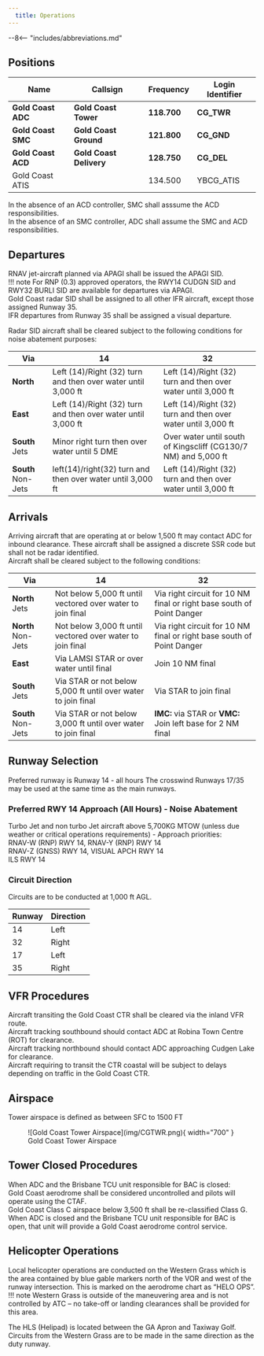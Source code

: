 ```yaml
---
  title: Operations
---
```


--8<-- "includes/abbreviations.md"

## Positions

| Name               | Callsign       | Frequency        | Login Identifier                         |
| ------------------ | -------------- | ---------------- | ---------------------------------------- |
| **Gold Coast ADC** | **Gold Coast Tower**   | **118.700**       |**CG_TWR**                       |
| **Gold Coast SMC** | **Gold Coast Ground**  | **121.800**       |**CG_GND**                       |
| **Gold Coast ACD** | **Gold Coast Delivery**| **128.750**       |**CG_DEL**                       |
| Gold Coast ATIS    |                        | 134.500          | YBCG_ATIS                        |

In the absence of an ACD controller, SMC shall asssume the ACD responsibilities.  
In the absence of an SMC controller, ADC shall assume the SMC and ACD responsibilities.

## Departures
RNAV jet-aircraft planned via APAGI shall be issued the APAGI SID.  
!!! note
    For RNP (0.3) approved operators, the RWY14 CUDGN SID and RWY32 BURLI SID are available for departures via APAGI.  
Gold Coast radar SID shall be assigned to all other IFR aircraft, except those assigned Runway 35.  
IFR departures from Runway 35 shall be assigned a visual departure.  

Radar SID aircraft shall be cleared subject to the following conditions for noise abatement purposes:

| Via             | 14      | 32       |
| ------------------ | -------------- | ---------------- |
|  **North**   |   Left (14)/Right (32) turn and then over water until 3,000 ft    | Left (14)/Right (32) turn and then over water until 3,000 ft |
|  **East**   |   Left (14)/Right (32) turn and then over water until 3,000 ft      | Left (14)/Right (32) turn and then over water until 3,000 ft |
|  **South** Jets   |   Minor right turn then over water until 5 DME   |    Over water until south of Kingscliff (CG130/7 NM) and 5,000 ft     |
|  **South** Non-Jets  |    left(14)/right(32) turn and then over water until 3,000 ft     |Left (14)/Right (32) turn and then over water until 3,000 ft  |


## Arrivals
Arriving aircraft that are operating at or below 1,500 ft may contact ADC for inbound clearance. These aircraft shall be assigned a discrete SSR code but shall not be radar identified.  
Aircraft shall be cleared subject to the following conditions:

| Via             | 14      | 32       |
| ------------------ | -------------- | ---------------- |
|  **North** Jets   |  Not below 5,000 ft until vectored over water to join final    | Via right circuit for 10 NM final or right base south of Point Danger  |
|  **North** Non-Jets   |   Not below 3,000 ft until vectored over water to join final   | Via right circuit for 10 NM final or right base south of Point Danger  |
|  **East**   |   Via LAMSI STAR or over water until final   |    Join 10 NM final   |
|  **South** Jets   |    Via STAR or not below 5,000 ft until over water to join final |  Via STAR to join final  |
|  **South** Non-Jets   |    Via STAR or not below 3,000 ft until over water to join final |  **IMC:** via STAR or **VMC:** Join left base for 2 NM final |

## Runway Selection
Preferred runway is Runway 14 - all hours
The crosswind Runways 17/35 may be used at the same time as the main runways.

### Preferred RWY 14 Approach (All Hours) - Noise Abatement
Turbo Jet and non turbo Jet aircraft above 5,700KG MTOW (unless due weather or critical operations requirements) - Approach priorities:  
RNAV-W (RNP) RWY 14, RNAV-Y (RNP) RWY 14  
RNAV-Z (GNSS) RWY 14, VISUAL APCH RWY 14  
ILS RWY 14  

### Circuit Direction
Circuits are to be conducted at 1,000 ft AGL.  

| Runway               | Direction       |
| ------------------ | -------------- |
| 14 | Left  |
| 32 | Right  |
| 17 | Left | 
| 35 | Right    | 

## VFR Procedures

Aircraft transiting the Gold Coast CTR shall be cleared via the inland VFR route.  
Aircraft tracking southbound should contact ADC at Robina Town Centre (ROT) for clearance.  
Aircraft tracking northbound should contact ADC approaching Cudgen Lake for clearance.  
Aircraft requiring to transit the CTR coastal will be subject to delays depending on traffic in the Gold Coast CTR.  

## Airspace
Tower airspace is defined as between SFC to 1500 FT 

<figure markdown>
![Gold Coast Tower Airspace](img/CGTWR.png){ width="700" }
  <figcaption>Gold Coast Tower Airspace</figcaption>
</figure>

## Tower Closed Procedures
When ADC and the Brisbane TCU unit responsible for BAC is closed:  
Gold Coast aerodrome shall be considered uncontrolled and pilots will operate using the CTAF.  
Gold Coast Class C airspace below 3,500 ft shall be re-classified Class G.  
When ADC is closed and the Brisbane TCU unit responsible for BAC is open, that unit will provide a Gold Coast aerodrome control service.

## Helicopter Operations
Local helicopter operations are conducted on the Western Grass which is the area contained by blue gable markers north of the VOR and west of the runway intersection. This is marked on the aerodrome chart as “HELO OPS”.
!!! note
    Western Grass is outside of the maneuvering area and is not controlled by ATC – no take-off or landing clearances shall be provided for this area.

The HLS (Helipad) is located between the GA Apron and Taxiway Golf. 
Circuits from the Western Grass are to be made in the same direction as the duty runway.